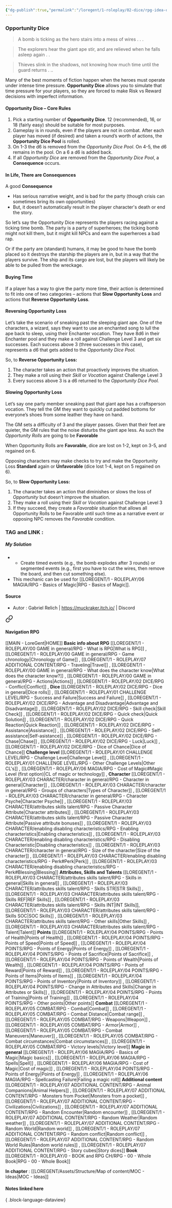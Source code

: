 ```yaml
---
{"dg-publish":true,"permalink":"/loregent/1-roleplay/02-dice/rpg-idea-opportunity-dice/"}
---
```


### Opportunity Dice

> A bomb is ticking as the hero stairs into a mess of wires . . .

>The explorers hear the giant ape stir, and are relieved when he falls asleep again . . 

>Thieves slink in the shadows, not knowing how much time until the guard returns . ..

Many of the best moments of fiction happen when the heroes must operate under intense time pressure. **Opportunity Dice** allows you to simulate that time pressure for your players, so they are forced to make Risk vs Reward decisions with imperfect information.

#### Opportunity Dice – Core Rules

1. Pick a starting number of **Opportunity Dice**. 12 (recommended), 16, or 18 (fairly easy) should be suitable for most purposes.  
2. Gameplay is in rounds, even if the players are not in combat. After each player has moved (if desired) and taken a round’s worth of actions, the **Opportunity Dice Pool** is rolled.
3. On 1-3 the d6 is removed from the _Opportunity Dice Pool_. On 4-5, the d6 remains in the pool. On a 6 a d6 is added back.
4. If all _Opportunity Dice_ are removed from the _Opportunity Dice Pool_, a **Consequence** occurs.   
#### In Life, There are Consequences

A good **Consequence**

- Has serious narrative weight, and is bad for the party (though crisis can sometimes bring its own opportunities)    
- But, it doesn’t automatically result in the player character's death or end the story.   

So let’s say the Opportunity Dice represents the players racing against a ticking time bomb. The party is a party of superheroes; the ticking bomb might not kill them, but it might kill NPCs and earn the superheroes a bad rap.

Or if the party are (standard) humans, it may be good to have the bomb placed so it destroys the starship the players are in, but in a way that the players survive. The ship and its cargo are lost, but the players will likely be able to be pulled from the wreckage.

#### Buying Time

If a player has a way to give the party more time, their action is determined to fit into one of two categories – actions that **Slow Opportunity Loss** and actions that **Reverse Opportunity Loss**.

#### Reversing Opportunity Loss

Let’s take the scenario of sneaking past the sleeping giant ape. One of the characters, a wizard, says they want to use an enchanted song to lull the ape back to sleep, using their Enchanter vocation. They have 8d6 in their Enchanter pool and they make a roll against Challenge Level 3 and get six successes. Each success above 3 (three successes in this case), represents a d6 that gets added to the _Opportunity Dice Pool._

So, to **Reverse Opportunity Loss:**

1. The character takes an action that proactively improves the situation.    
2. They make a roll using their _Skill_ or _Vocation_ against Challenge Level 3   
3. Every success above 3 is a d6 returned to the _Opportunity Dice Pool._ 

#### Slowing Opportunity Loss

Let’s say one party member sneaking past that giant ape has a craftsperson vocation. They tell the GM they want to quickly cut padded bottoms for everyone’s shoes from some leather they have on hand.

The GM sets a difficulty of 3 and the player passes. Given that their feet are quieter, the GM rules that the noise disturbs the giant ape less. As such the _Opportunity Rolls_ are going to be **Favorable**

When Opportunity Rolls are **Favorable**, dice are lost on 1-2, kept on 3-5, and regained on 6.

Opposing characters may make checks to try and make the Opportunity Loss **Standard** again or **Unfavorable** (dice lost 1-4, kept on 5 regained on 6).

So, to **Slow Opportunity Loss:**

1. The character takes an action that diminishes or slows the loss of _Opportunity_ but doesn’t improve the situation.    
2. They make a roll using their _Skill_ or _Vocation_ against Challenge Level 3   
3. If they succeed, they create a _Favorable_ situation that allows all Opportunity Rolls to be Favorable until such time as a narrative event or opposing NPC removes the _Favorable_ condition.

### TAG and LINK : 

##### My Solution
- - Create timed events (e.g., the bomb explodes after 3 rounds) or segmented events (e.g., first you have to cut the wires, then remove the board, and then cut something else).    
- This mechanic can be used for [[LOREGENT/1 - ROLEPLAY/06 MAGIA/RPG - Basics of Magic\|RPG - Basics of Magic]].

#### Source
- Autor : Gabriel Relich | https://muckraker.itch.io/  |  Discord
 

<div class="transclusion internal-embed is-loaded"><a class="markdown-embed-link" href="/loregent/assets/structure/navigation/nav-rpg/" aria-label="Open link"><svg xmlns="http://www.w3.org/2000/svg" width="24" height="24" viewBox="0 0 24 24" fill="none" stroke="currentColor" stroke-width="2" stroke-linecap="round" stroke-linejoin="round" class="svg-icon lucide-link"><path d="M10 13a5 5 0 0 0 7.54.54l3-3a5 5 0 0 0-7.07-7.07l-1.72 1.71"></path><path d="M14 11a5 5 0 0 0-7.54-.54l-3 3a5 5 0 0 0 7.07 7.07l1.71-1.71"></path></svg></a><div class="markdown-embed">




#### Navigation RPG
[[MAIN - LoreGent\|HOME]]
**Basic info about RPG**
[[LOREGENT/1 - ROLEPLAY/00 GAME in general/RPG - What is RPG\|What is RPG]] , [[LOREGENT/1 - ROLEPLAY/00 GAME in general/RPG - Game chronology\|Chronology of Game]] , [[LOREGENT/1 - ROLEPLAY/07 ADDITIONAL CONTENT/RPG - Traveling\|Travel]] , [[LOREGENT/1 - ROLEPLAY/00 GAME in general/RPG - What does the character know\|What does the character know?]] , [[LOREGENT/1 - ROLEPLAY/00 GAME in general/RPG - Actions\|Actions]] , [[LOREGENT/1 - ROLEPLAY/02 DICE/RPG - Conflict\|Conflict]] ,
**Dice**
[[LOREGENT/1 - ROLEPLAY/02 DICE/RPG - Dice in general\|Dice rolls]] , [[LOREGENT/1 - ROLEPLAY/01 CHALLENGE LEVEL/RPG - Success and Failure\|Success and Failure]] , [[LOREGENT/1 - ROLEPLAY/02 DICE/RPG - Advantage and Disadvantage\|Advantage and Disadvantage]] , [[LOREGENT/1 - ROLEPLAY/02 DICE/RPG - Skill check\|Skill Check]] , [[LOREGENT/1 - ROLEPLAY/02 DICE/RPG - Quick check\|Quick Solution]] , [[LOREGENT/1 - ROLEPLAY/02 DICE/RPG - Quick Reaction\|Quick Reaction]] , [[LOREGENT/1 - ROLEPLAY/02 DICE/RPG - Assistance\|Assistance]] , [[LOREGENT/1 - ROLEPLAY/02 DICE/RPG - Self-assistance\|Self-asistance]] , [[LOREGENT/1 - ROLEPLAY/02 DICE/RPG - Chase\|Chase]] , [[LOREGENT/1 - ROLEPLAY/02 DICE/RPG - Luck\|Luck]] , [[LOREGENT/1 - ROLEPLAY/02 DICE/RPG - Dice of Chance\|Dice of Chance]] 
**Challenge level**
[[LOREGENT/1 - ROLEPLAY/01 CHALLENGE LEVEL/RPG - Challenge Level\|Challenge Level]] , [[LOREGENT/1 - ROLEPLAY/01 CHALLENGE LEVEL/RPG - Other Challenge Levels\|Other CL's]]  , [[LOREGENT/1 - ROLEPLAY/06 MAGIA/RPG - Cost of Magic#Magic Level (first option)\|CL of magic or technology]] , 
**Character**
[[LOREGENT/1 - ROLEPLAY/03 CHARACTER/character in general/RPG - Character in general\|Character]] , [[LOREGENT/1 - ROLEPLAY/03 CHARACTER/character in general/RPG - Groups of characters\|Types of Character]] , [[LOREGENT/1 - ROLEPLAY/03 CHARACTER/character in general/RPG - Character Psyche\|Character Psyche]] , [[LOREGENT/1 - ROLEPLAY/03 CHARACTER/attributes skills talent/RPG - Passive Character Attribute\|Character attributes]] , [[LOREGENT/1 - ROLEPLAY/03 CHARACTER/attributes skills talent/RPG - Passive Character Attribute\|Passive attribute bonuses]] , [[LOREGENT/1 - ROLEPLAY/03 CHARACTER/enabling disabling characteristics/RPG - Enabling characteristics\|Enabling characteristics]] , [[LOREGENT/1 - ROLEPLAY/03 CHARACTER/enabling disabling characteristics/RPG - Disabling Characteristic\|Disabling characteristics]] , [[LOREGENT/1 - ROLEPLAY/03 CHARACTER/character in general/RPG - Size of the character\|Size of the character]] , [[LOREGENT/1 - ROLEPLAY/03 CHARACTER/enabling disabling characteristics/RPG - Perk#Perk\|Perk]] , [[LOREGENT/1 - ROLEPLAY/03 CHARACTER/enabling disabling characteristics/RPG - Perk#Blessing\|Blessing]]
**Attributes, Skills and Talents**
[[LOREGENT/1 - ROLEPLAY/03 CHARACTER/attributes skills talent/RPG - Skills in general\|Skills in general]] , [[LOREGENT/1 - ROLEPLAY/03 CHARACTER/attributes skills talent/RPG - Skills STR\|STR Skills]] , [[LOREGENT/1 - ROLEPLAY/03 CHARACTER/attributes skills talent/RPG - Skills REF\|REF Skills]] , [[LOREGENT/1 - ROLEPLAY/03 CHARACTER/attributes skills talent/RPG - Skills INT\|INT Skills]], [[LOREGENT/1 - ROLEPLAY/03 CHARACTER/attributes skills talent/RPG - Skills SOC\|SOC Skills]] , [[LOREGENT/1 - ROLEPLAY/03 CHARACTER/attributes skills talent/RPG - Other skills\|Other Skills]] , [[LOREGENT/1 - ROLEPLAY/03 CHARACTER/attributes skills talent/RPG - Talent\|Talent]]
**Points**
[[LOREGENT/1 - ROLEPLAY/04 POINTS/RPG - Points of Health\|Points of Health]] , [[LOREGENT/1 - ROLEPLAY/04 POINTS/RPG - Points of Speed\|Points of Speed]] , [[LOREGENT/1 - ROLEPLAY/04 POINTS/RPG - Points of Energy\|Points of Energy]] , [[LOREGENT/1 - ROLEPLAY/04 POINTS/RPG - Points of Sacrifice\|Points of Sacrifice]] , [[LOREGENT/1 - ROLEPLAY/04 POINTS/RPG - Points of Wealth\|Points of Wealth]] , [[LOREGENT/1 - ROLEPLAY/04 POINTS/RPG - Points of Reward\|Points of Reward]] , [[LOREGENT/1 - ROLEPLAY/04 POINTS/RPG - Points of Items\|Points of Items]] , [[LOREGENT/1 - ROLEPLAY/04 POINTS/RPG - Points of Inventory\|Points of Inventory]] , [[LOREGENT/1 - ROLEPLAY/04 POINTS/RPG - Change in Attributes and Skills\|Change in Attributes or Skills]] , [[LOREGENT/1 - ROLEPLAY/04 POINTS/RPG - Points of Training\|Points of Training]] , [[LOREGENT/1 - ROLEPLAY/04 POINTS/RPG - Other points\|Other points]]
**Combat**
[[LOREGENT/1 - ROLEPLAY/05 COMBAT/RPG - Combat\|Combat]] , [[LOREGENT/1 - ROLEPLAY/05 COMBAT/RPG - Combat Distance\|Combat range]] , [[LOREGENT/1 - ROLEPLAY/05 COMBAT/RPG - Weapons\|Weapon]] , [[LOREGENT/1 - ROLEPLAY/05 COMBAT/RPG - Armor\|Armor]] , [[LOREGENT/1 - ROLEPLAY/05 COMBAT/RPG - Combat Maneuvers\|Maneuver]] , [[LOREGENT/1 - ROLEPLAY/05 COMBAT/RPG - Combat circumstances\|Combat circumstances]] , [[LOREGENT/1 - ROLEPLAY/05 COMBAT/RPG - Victory levels\|Victory level]]
**Magic in general**
[[LOREGENT/1 - ROLEPLAY/06 MAGIA/RPG - Basics of Magic\|Magic basics]] , [[LOREGENT/1 - ROLEPLAY/06 MAGIA/RPG - Spells\|Spell]] , [[LOREGENT/1 - ROLEPLAY/06 MAGIA/RPG - Cost of Magic\|Cost of magic]] , [[LOREGENT/1 - ROLEPLAY/04 POINTS/RPG - Points of Energy\|Points of Energy]] , [[LOREGENT/1 - ROLEPLAY/06 MAGIA/RPG - Spellcasting Failure\|Failing a magic roll]]
**Additional content**
[[LOREGENT/1 - ROLEPLAY/07 ADDITIONAL CONTENT/RPG - Animal Companions\|Animal Helpers]] , [[LOREGENT/1 - ROLEPLAY/07 ADDITIONAL CONTENT/RPG - Monsters from Pocket\|Monsters from a pocket]] , [[LOREGENT/1 - ROLEPLAY/07 ADDITIONAL CONTENT/RPG - Civilizations\|Civilizations]] , [[LOREGENT/1 - ROLEPLAY/07 ADDITIONAL CONTENT/RPG - Random Encounter\|Random encounter]] , [[LOREGENT/1 - ROLEPLAY/07 ADDITIONAL CONTENT/RPG - Random Weather\|Random weather]] , [[LOREGENT/1 - ROLEPLAY/07 ADDITIONAL CONTENT/RPG - Random World\|Random world]] , [[LOREGENT/1 - ROLEPLAY/07 ADDITIONAL CONTENT/RPG - Random conflict\|Random conflict]] , [[LOREGENT/1 - ROLEPLAY/07 ADDITIONAL CONTENT/RPG - Random World Rules\|Random world rules]] , [[LOREGENT/1 - ROLEPLAY/07 ADDITIONAL CONTENT/RPG - Story cubes\|Story dices]]
**Book**
[[LOREGENT/1 - ROLEPLAY/0 - BOOK and RPG CH/RPG - 00 - Whole Book\|RPG - 00 - Whole Book]]

</div></div>


**In chapter** : [[LOREGENT/Assets/Structure/Map of content/MOC - Ideas\|MOC - Ideas]]

#### Notes linked here

{ .block-language-dataview}

